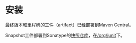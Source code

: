# 安装

最终版本和里程碑的工件（artifact）已经部署到Maven Central。

Snapshot工件部署到Sonatype的[快照仓库][]，在[/org/junit][junit]下。

[快照仓库]: https://oss.sonatype.org/content/repositories/snapshots
[junit]: https://oss.sonatype.org/content/repositories/snapshots/org/junit/